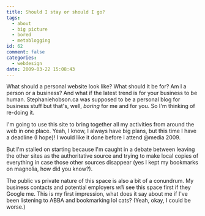 ```yaml
---
title: Should I stay or should I go?
tags:
  - about
  - big picture
  - bored
  - metablogging
id: 62
comment: false
categories:
  - webdesign
date: 2009-03-22 15:08:43
---
```


What should a personal website look like? What should it be for? Am I a person or a business? And what if the latest trend is for your business to be human. Stephaniehobson.ca was supposed to be a personal blog for business stuff but that's, well, *boring* for me and for you.  So I'm thinking of re-doing it.

I'm going to use this site to bring together all my activities from around the web in one place. Yeah, I know, I always have big plans, but this time I have a deadline (I hope)! I would like it done before I attend @media 2009.

But I'm stalled on starting because I'm caught in a debate between leaving the other sites as the authoritative source and trying to make local copies of everything in case those other sources disappear (yes I kept my bookmarks on magnolia, how did you know?).

The public vs private nature of this space is also a bit of a conundrum. My business contacts and potential employers *will* see this space first if they Google me.  This is my first impression, what does it say about me if I've been listening to ABBA and bookmarking lol cats? (Yeah, okay, I could be worse.)
